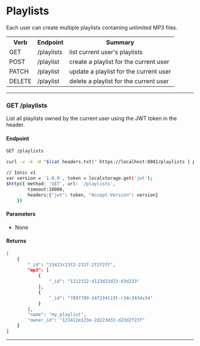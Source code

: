 <div class="page-header">
  <h1  id="page-title">Playlists</h1>
</div>

Each user can create multiple playlists containing unlimited MP3 files.

<table id="tbl">
  <colgroup>
    <col>
    <col>
    <col>
  </colgroup>
  <tr>
    <th>Verb</th>
    <th>Endpoint</th>
    <th>Summary</th>
  </tr>
  <tr><td>GET</td><td>/playlists</td><td>list current user's playlists</td></tr>
  <tr><td>POST</td><td>/playlist</td><td>create a playlist for the current user</td></tr>
  <tr><td>PATCH</td><td>/playlist</td><td>update a playlist for the current user</td></tr>
  <tr><td>DELETE</td><td>/playlist</td><td>delete a playlist for the current user</td></tr>
</table>



___
### GET /playlists

List all playlists owned by the current user using the JWT token in the header.

#### Endpoint

```bash
GET /playlists

curl -v -k -H "$(cat headers.txt)" https://localhost:8081/playlists | python -mjson.tool

// Ionic v1
var version = '1.0.0', token = localstorage.get('jwt');
$http({ method: 'GET', url: '/playlists',
        timeout:10000,
        headers:{"jwt": token, "Accept-Version": version}
    })
```


#### Parameters
* None



#### Returns
```bash
[
    {
        "_id": "23423r23f2-232f-2f2f2ff",
        "mp3": [
            {
                "_id": "1212312-d123d23d23-d3d233"
            },
            {
                "_id": "7897789-34f234t23t-r34r3434v34"
            }
        ],
        "name": "my_playlist",
        "owner_id": "123412e123e-2d223d32-d23d2f23f"
    }
]
```

___
